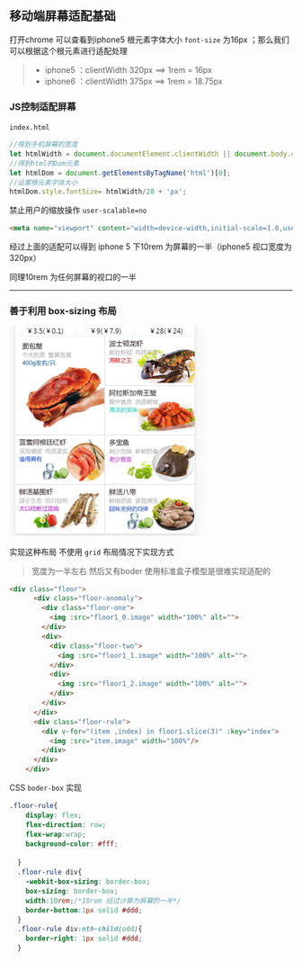 ## 移动端屏幕适配基础

打开chrome 可以查看到iphone5 根元素字体大小 `font-size` 为16px ；那么我们可以根据这个根元素进行适配处理

> * iphone5 ：clientWidth 320px ==&gt; 1rem = 16px
> * iphone6 ：clientWidth 375px ==&gt; 1rem = 18.75px

### JS控制适配屏幕

`index.html`

```js
//得到手机屏幕的宽度
let htmlWidth = document.documentElement.clientWidth || document.body.clientWidth;
//得到html的Dom元素
let htmlDom = document.getElementsByTagName('html')[0];
//设置根元素字体大小
htmlDom.style.fontSize= htmlWidth/20 + 'px';
```

禁止用户的缩放操作 `user-scalable=no`

```html
<meta name="viewport" content="width=device-width,initial-scale=1.0,user-scalable=no">
```

经过上面的适配可以得到 iphone 5 下10rem 为屏幕的一半（iphone5 视口宽度为320px）

同理10rem 为任何屏幕的视口的一半

---

### 善于利用 box-sizing 布局

![](/assets/box布局.png)

实现这种布局 不使用 `grid` 布局情况下实现方式

> 宽度为一半左右 然后又有boder 使用标准盒子模型是很难实现适配的

```html
<div class="floor">
      <div class="floor-anomaly">
        <div class="floor-one">
          <img :src="floor1_0.image" width="100%" alt="">
        </div>
        <div>
          <div class="floor-two">
            <img :src="floor1_1.image" width="100%" alt="">
          </div>
          <div>
            <img :src="floor1_2.image" width="100%" alt="">
          </div>
        </div>
      </div>
      <div class="floor-rule">
        <div v-for="(item ,index) in floor1.slice(3)" :key="index">
          <img :src="item.image" width="100%"/>
        </div>
      </div>
    </div>
```

CSS  `boder-box` 实现

```css
.floor-rule{
    display: flex;
    flex-direction: row;
    flex-wrap:wrap;
    background-color: #fff;

  }
  .floor-rule div{
    -webkit-box-sizing: border-box;
    box-sizing: border-box;
    width:10rem;/*10rem 经过计算为屏幕的一半*/
    border-bottom:1px solid #ddd;
  }
  .floor-rule div:nth-child(odd){
    border-right: 1px solid #ddd;
  }
```













